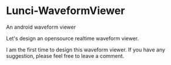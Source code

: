 # Lunci-WaveformViewer
An android waveform viewer

Let's design an opensource realtime waveform viewer. 

I am the first time to design this waveform viewer. If you have any suggestion, please feel free to leave a comment. 
